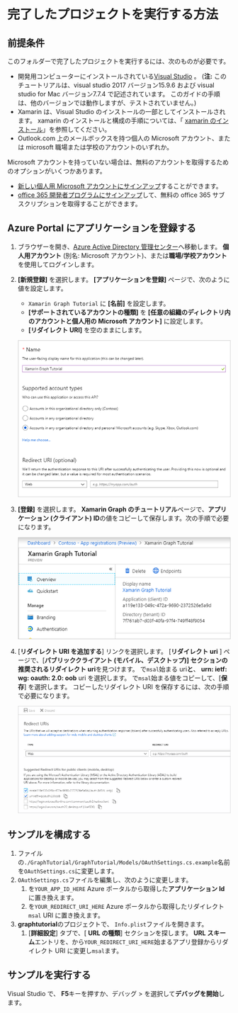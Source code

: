 # <a name="how-to-run-the-completed-project"></a>完了したプロジェクトを実行する方法

## <a name="prerequisites"></a>前提条件

このフォルダーで完了したプロジェクトを実行するには、次のものが必要です。

- 開発用コンピューターにインストールされている[Visual Studio](https://visualstudio.microsoft.com/vs/) 。 (**注:** このチュートリアルは、visual studio 2017 バージョン15.9.6 および visual studio for Mac バージョン7.7.4 で記述されています。 このガイドの手順は、他のバージョンでは動作しますが、テストされていません。)
- Xamarin は、Visual Studio のインストールの一部としてインストールされます。 xamarin のインストールと構成の手順については、「 [xamarin のインストール](https://docs.microsoft.com/xamarin/cross-platform/get-started/installation)」を参照してください。
- Outlook.com 上のメールボックスを持つ個人の Microsoft アカウント、または microsoft 職場または学校のアカウントのいずれか。

Microsoft アカウントを持っていない場合は、無料のアカウントを取得するためのオプションがいくつかあります。

- [新しい個人用 Microsoft アカウントにサインアップ](https://signup.live.com/signup?wa=wsignin1.0&rpsnv=12&ct=1454618383&rver=6.4.6456.0&wp=MBI_SSL_SHARED&wreply=https://mail.live.com/default.aspx&id=64855&cbcxt=mai&bk=1454618383&uiflavor=web&uaid=b213a65b4fdc484382b6622b3ecaa547&mkt=E-US&lc=1033&lic=1)することができます。
- [office 365 開発者プログラムにサインアップ](https://developer.microsoft.com/office/dev-program)して、無料の office 365 サブスクリプションを取得することができます。

## <a name="register-an-application-with-the-azure-portal"></a>Azure Portal にアプリケーションを登録する

1. ブラウザーを開き、[Azure Active Directory 管理センター](https://aad.portal.azure.com)へ移動します。 **個人用アカウント** (別名: Microsoft アカウント)、または**職場/学校アカウント**を使用してログインします。

1. **[新規登録]** を選択します。 **[アプリケーションを登録]** ページで、次のように値を設定します。

    - `Xamarin Graph Tutorial` に **[名前]** を設定します。
    - **[サポートされているアカウントの種類]** を **[任意の組織のディレクトリ内のアカウントと個人用の Microsoft アカウント]** に設定します。
    - **[リダイレクト URI]** を空のままにします。

    ![[アプリケーションの登録] ページのスクリーンショット](../../tutorial/images/aad-register-an-app.png)

1. **[登録]** を選択します。 **Xamarin Graph のチュートリアル**ページで、**アプリケーション (クライアント) ID**の値をコピーして保存します。次の手順で必要になります。

    ![新しいアプリの登録のアプリケーション ID のスクリーンショット](../../tutorial/images/aad-application-id.png)

1. [**リダイレクト URI を追加する**] リンクを選択します。 [**リダイレクト uri** ] ページで、[**パブリッククライアント (モバイル、デスクトップ)] セクションの推奨されるリダイレクト uri**を見つけます。 で`msal`始まる uri**と**、 **urn: ietf: wg: oauth: 2.0: oob** uri を選択します。 で`msal`始まる値をコピーして、[**保存**] を選択します。 コピーしたリダイレクト URI を保存するには、次の手順で必要になります。

    ![リダイレクト uri ページのスクリーンショット](../../tutorial/images/aad-redirect-uris.png)

## <a name="configure-the-sample"></a>サンプルを構成する

1. ファイルの`./GraphTutorial/GraphTutorial/Models/OAuthSettings.cs.example`名前を`OAuthSettings.cs`に変更します。
1. `OAuthSettings.cs`ファイルを編集し、次のように変更します。
    1. を`YOUR_APP_ID_HERE` Azure ポータルから取得した**アプリケーション Id**に置き換えます。
    1. を`YOUR_REDIRECT_URI_HERE` Azure ポータルから取得したリダイレクト`msal` URI に置き換えます。
1. **graphtutorial**のプロジェクトで、 `Info.plist`ファイルを開きます。
    1. [**詳細設定**] タブで、[ **URL の種類**] セクションを探します。 **URL スキーム**エントリを、から`YOUR_REDIRECT_URI_HERE`始まるアプリ登録からリダイレクト URI に変更し`msal`ます。

## <a name="run-the-sample"></a>サンプルを実行する

Visual Studio で、 **F5**キーを押すか、デバッグ > を選択して**デバッグを開始**します。